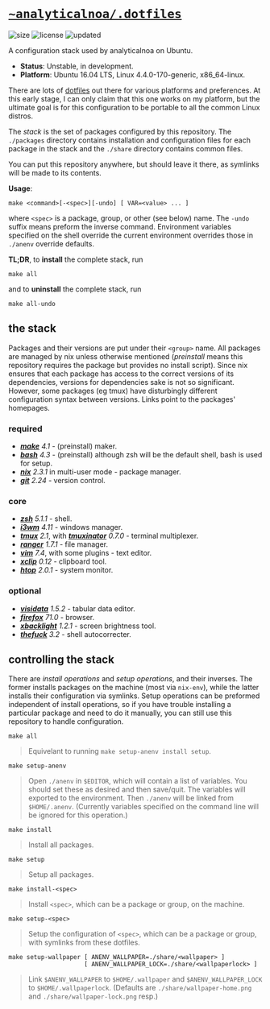 # [`~analyticalnoa/.dotfiles`](https://github.com/analyticalnoa/dotfiles)
![size](https://img.shields.io/github/repo-size/analyticalnoa/dotfiles?label=size)
![license](https://img.shields.io/github/license/analyticalnoa/dotfiles)
![updated](https://img.shields.io/github/last-commit/analyticalnoa/dotfiles/develop?label=rev)

A configuration stack used by analyticalnoa on Ubuntu.

- __Status__: Unstable, in development.
- __Platform__: Ubuntu 16.04 LTS, Linux 4.4.0-170-generic, x86_64-linux.

There are lots of [dotfiles](https://dotfiles.github.io) out there for
various platforms and preferences. At this early stage, I can only claim that
this one works on my platform, but the ultimate goal is for this configuration
to be portable to all the common Linux distros.

The *stack* is the set of packages configured by this repository.
The `./packages` directory contains installation and configuration files for each
package in the stack and the `./share` directory contains common files.

You can put this repository anywhere, but should leave it there, as symlinks
will be made to its contents.

**Usage**:

    make <command>[-<spec>][-undo] [ VAR=<value> ... ]

where `<spec>` is a package, group, or other (see below) name. The `-undo`
suffix means preform the inverse command. Environment variables specified on the
shell override the current environment overrides those in `./anenv` override
defaults.

**TL;DR**, to **install** the complete stack, run

    make all

and to **uninstall** the complete stack, run

    make all-undo


## the stack

Packages and their versions are put under their `<group>` name. All packages are
managed by nix unless otherwise mentioned (_preinstall_ means this repository
requires the package but provides no install script). Since nix ensures that
each package has access to the correct versions of its dependencies, versions
for dependencies sake is not so significant. However, some packages (eg tmux)
have disturbingly different configuration syntax between versions. Links point
to the packages' homepages.

### required

- [_**make**_](https://www.gnu.org/software/make) _4.1_ - (preinstall) maker.
- [_**bash**_](https://www.gnu.org/software/bash/) _4.3_ - (preinstall)
  although zsh will be the default shell, bash is used for setup.
- [_**nix**_](https://nixos.org/) _2.3.1_ in multi-user mode - package manager.
- [_**git**_](https://git-scm.com) _2.24_ - version control.

### core

- [_**zsh**_](https://www.zsh.org/) _5.1.1_ - shell.
- [_**i3wm**_](https://i3wm.org/) _4.11_ - windows manager.
- [_**tmux**_](http://tmux.github.io/) _2.1_,
  with [_**tmuxinator**_](https://github.com/tmuxinator/tmuxinator) _0.7.0_ -
  terminal multiplexer.
- [_**ranger**_](https://ranger.github.io/) _1.7.1_ - file manager.
- [_**vim**_](https://www.vim.org/) _7.4_, with some plugins - text editor.
- [_**xclip**_](https://launchpad.net/xclip) _0.12_ - clipboard tool.
- [_**htop**_](https://hisham.hm/htop/) _2.0.1_ - system monitor.

### optional

- [_**visidata**_](http://visidata.org/) _1.5.2_ - tabular data editor.
- [_**firefox**_](https://www.mozilla.org/firefox/) _71.0_ - browser.
- [_**xbacklight**_](https://github.com/tcatm/xbacklight) _1.2.1_ - screen
  brightness tool.
- [_**thefuck**_](https://github.com/nvbn/thefuck) _3.2_ - shell autocorrecter.


## controlling the stack

There are _install operations_ and _setup operations_, and their inverses. The
former installs packages on the machine (most via `nix-env`), while the latter
installs their configuration via symlinks. Setup operations can be preformed
independent of install operations, so if you have trouble installing a
particular package and need to do it manually, you can still use this repository
to handle configuration.

    make all

> Equivelant to running `make setup-anenv install setup`.

    make setup-anenv

> Open `./anenv` in `$EDITOR`, which will contain a list of variables. You
> should set these as desired and then save/quit. The variables will exported to
> the environment. Then `./anenv` will be linked from `$HOME/.anenv`. (Currently
> variables specified on the command line will be ignored for this operation.)

    make install

> Install all packages.

    make setup

> Setup all packages.

    make install-<spec>

> Install `<spec>`, which can be a package or group, on the machine.

    make setup-<spec>

> Setup the configuration of `<spec>`, which can be a package or group, with
> symlinks from these dotfiles.

    make setup-wallpaper [ ANENV_WALLPAPER=./share/<wallpaper> ]
                         [ ANENV_WALLPAPER_LOCK=./share/<wallpaperlock> ]

> Link `$ANENV_WALLPAPER` to `$HOME/.wallpaper` and `$ANENV_WALLPAPER_LOCK` to
> `$HOME/.wallpaperlock`. (Defaults are `./share/wallpaper-home.png` and
> `./share/wallpaper-lock.png` resp.)

